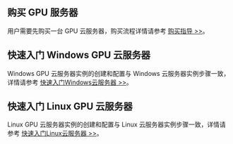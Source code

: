## 购买 GPU 服务器
用户需要先购买一台 GPU 云服务器，购买流程详情请参考 [购买指导 >>](/document/buy-guide/560/8120)。
## 快速入门 Windows GPU 云服务器
Windows GPU 云服务器实例的创建和配置与 Windows 云服务器实例步骤一致，详情请参考 [快速入门Windows云服务器 >>](/document/product/213/2764#.E6.AD.A5.E9.AA.A4.E5.9B.9B.EF.BC.9A.E6.A0.BC.E5.BC.8F.E5.8C.96.E4.B8.8E.E5.88.86.E5.8C.BA.E6.95.B0.E6.8D.AE.E7.9B.98)。
## 快速入门 Linux GPU 云服务器
Linux GPU 云服务器实例的创建和配置与 Linux 云服务器实例步骤一致，详情请参考 [快速入门Linux云服务器 >>](/document/product/213/2936#.E6.AD.A5.E9.AA.A4.E5.9B.9B.EF.BC.9A.E5.88.86.E5.8C.BA.E4.B8.8E.E6.A0.BC.E5.BC.8F.E5.8C.96.E6.95.B0.E6.8D.AE.E7.9B.98)。
